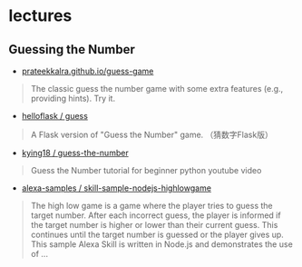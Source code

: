 # lectures

## Guessing the Number

- [prateekkalra.github.io/guess-game](https://prateekkalra.github.io/guess-game/)

> The classic guess the number game with some extra features (e.g., providing hints). Try it.

- [helloflask / guess](https://github.com/helloflask/guess)

> A Flask version of "Guess the Number" game. （猜数字Flask版）

- [kying18 / guess-the-number](https://github.com/kying18/guess-the-number)

> Guess the Number tutorial for beginner python youtube video

- [alexa-samples / skill-sample-nodejs-highlowgame](https://github.com/alexa-samples/skill-sample-nodejs-highlowgame)

> The high low game is a game where the player tries to guess the target number. After each incorrect guess, the player is informed if the target number is higher or lower than their current guess. This continues until the target number is guessed or the player gives up. This sample Alexa Skill is written in Node.js and demonstrates the use of ...